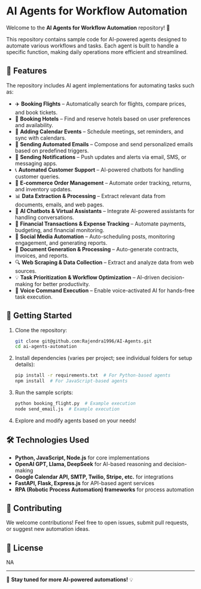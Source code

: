 # AI Agents for Workflow Automation

Welcome to the **AI Agents for Workflow Automation** repository! 🚀

This repository contains sample code for AI-powered agents designed to automate various workflows and tasks. Each agent is built to handle a specific function, making daily operations more efficient and streamlined.

## 📌 Features
The repository includes AI agent implementations for automating tasks such as:

- ✈️ **Booking Flights** – Automatically search for flights, compare prices, and book tickets.
- 🏨 **Booking Hotels** – Find and reserve hotels based on user preferences and availability.
- 📅 **Adding Calendar Events** – Schedule meetings, set reminders, and sync with calendars.
- 📧 **Sending Automated Emails** – Compose and send personalized emails based on predefined triggers.
- 🔔 **Sending Notifications** – Push updates and alerts via email, SMS, or messaging apps.
- 📞 **Automated Customer Support** – AI-powered chatbots for handling customer queries.
- 🛒 **E-commerce Order Management** – Automate order tracking, returns, and inventory updates.
- 📊 **Data Extraction & Processing** – Extract relevant data from documents, emails, and web pages.
- 🤖 **AI Chatbots & Virtual Assistants** – Integrate AI-powered assistants for handling conversations.
- 🏦 **Financial Transactions & Expense Tracking** – Automate payments, budgeting, and financial monitoring.
- 🔄 **Social Media Automation** – Auto-scheduling posts, monitoring engagement, and generating reports.
- 📜 **Document Generation & Processing** – Auto-generate contracts, invoices, and reports.
- 🔍 **Web Scraping & Data Collection** – Extract and analyze data from web sources.
- 💡 **Task Prioritization & Workflow Optimization** – AI-driven decision-making for better productivity.
- 🎤 **Voice Command Execution** – Enable voice-activated AI for hands-free task execution.

## 🚀 Getting Started

1. Clone the repository:
   ```sh
   git clone git@github.com:Rajendra1996/AI-Agents.git
   cd ai-agents-automation
   ```
2. Install dependencies (varies per project; see individual folders for setup details):
   ```sh
   pip install -r requirements.txt  # For Python-based agents
   npm install  # For JavaScript-based agents
   ```
3. Run the sample scripts:
   ```sh
   python booking_flight.py  # Example execution
   node send_email.js  # Example execution
   ```
4. Explore and modify agents based on your needs!

## 🛠️ Technologies Used
- **Python, JavaScript, Node.js** for core implementations
- **OpenAI GPT, Llama, DeepSeek** for AI-based reasoning and decision-making
- **Google Calendar API, SMTP, Twilio, Stripe, etc.** for integrations
- **FastAPI, Flask, Express.js** for API-based agent services
- **RPA (Robotic Process Automation) frameworks** for process automation

## 🤝 Contributing
We welcome contributions! Feel free to open issues, submit pull requests, or suggest new automation ideas.

## 📜 License
NA

---

🚀 **Stay tuned for more AI-powered automations!** 💡

